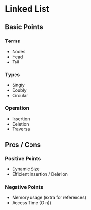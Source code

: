 # Linked List

## Basic Points
### Terms
- Nodes
- Head
- Tail

### Types
- Singly
- Doubly
- Circular

### Operation
- Insertion
- Deletion
- Traversal

## Pros / Cons
### Positive Points
- Dynamic Size
- Efficient Insertion / Deletion

### Negative Points
- Memory usage (extra for references)
- Access Time (O(n))


